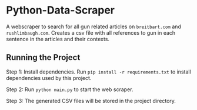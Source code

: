 # Python-Data-Scraper

A webscraper to search for all gun related articles on ```breitbart.com``` and ```rushlimbaugh.com```. 
Creates a csv file with all references to gun in each sentence in the articles and their contexts.


## Running the Project

Step 1: Install dependencies. Run ```pip install -r requirements.txt``` to install dependencies used by this project.

Step 2: Run ```python main.py``` to start the web scraper.

Step 3: The generated CSV files will be stored in the project directory.
